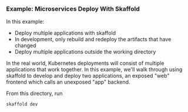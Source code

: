 ### Example: Microservices Deploy With Skaffold

In this example:

* Deploy multiple applications with skaffold
* In development, only rebuild and redeploy the artifacts that have changed
* Deploy multiple applications outside the working directory

In the real world, Kubernetes deployments will consist of multiple applications that work together.
In this example, we'll walk through using skaffold to develop and deploy two applications, an exposed "web" frontend which calls an unexposed "app" backend.


From this directory, run

```bash
skaffold dev
```